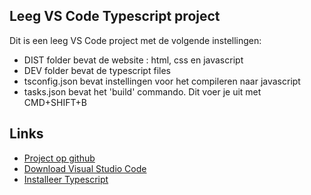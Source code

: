 ## Leeg VS Code Typescript project

Dit is een leeg VS Code project met de volgende instellingen:
- DIST folder bevat de website : html, css en javascript
- DEV folder bevat de typescript files
- tsconfig.json bevat instellingen voor het compileren naar javascript
- tasks.json bevat het 'build' commando. Dit voer je uit met CMD+SHIFT+B

## Links
- [Project op github](https://github.com/HR-Programming/PRG04-Startproject)
- [Download Visual Studio Code](https://code.visualstudio.com)
- [Installeer Typescript](http://www.typescriptlang.org/docs/tutorial.html)